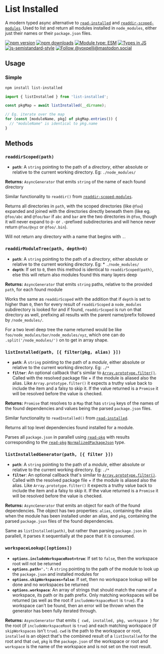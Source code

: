 # List Installed

A modern typed async alternative to [`read-installed`](https://www.npmjs.com/package/read-installed) and [`readdir-scoped-modules`](https://www.npmjs.com/package/readdir-scoped-modules). Used to list and return all modules installed in `node_modules`, either just their names or their `package.json` files.

[![npm version](https://img.shields.io/npm/v/list-installed.svg?style=flat)](https://www.npmjs.com/package/list-installed)
[![npm downloads](https://img.shields.io/npm/dm/list-installed.svg?style=flat)](https://www.npmjs.com/package/list-installed)
[![Module type: ESM](https://img.shields.io/badge/module%20type-esm-brightgreen)](https://github.com/voxpelli/badges-cjs-esm)
[![Types in JS](https://img.shields.io/badge/types_in_js-yes-brightgreen)](https://github.com/voxpelli/types-in-js)
[![js-semistandard-style](https://img.shields.io/badge/code%20style-semistandard-brightgreen.svg)](https://github.com/voxpelli/eslint-config)
[![Follow @voxpelli@mastodon.social](https://img.shields.io/mastodon/follow/109247025527949675?domain=https%3A%2F%2Fmastodon.social&style=social)](https://mastodon.social/@voxpelli)

## Usage

### Simple

```bash
npm install list-installed
```

```javascript
import { listInstalled } from 'list-installed';

const pkgMap = await listInstalled(__dirname);

// Eg. iterate over the map
for (const [moduleName, pkg] of pkgMap.entries()) {
  // "moduleName" is identical to pkg.name
}
```

## Methods

### `readdirScoped(path)`

* **`path`**: A `string` pointing to the path of a _directory_, either absolute or relative to the current working directory. Eg: `./node_modules/`

**Returns:** `AsyncGenerator` that emits `string` of the name of each found directory

Similar functionality to `readdir()` from [`readdir-scoped-modules`](https://www.npmjs.com/package/readdir-scoped-modules).

Returns all directories in `path`, with the scoped directories (like `@foo`) expanded and joined with the directories directly beneath them (like eg. `@foo/abc` and `@foo/bar` if `abc` and `bar` are the two directories in `@foo`, though it will never expand to `@`- or `.`-prefixed subdirectories and will hence never return `@foo/@xyz` or `@foo/.bin`).

Will not return any directory with a name that begins with `.`.

### `readdirModuleTree(path, depth=0)`

* **`path`**: A `string` pointing to the path of a _directory_, either absolute or relative to the current working directory. Eg: * `./node_modules/`
* **`depth`**: If set to `0`, then this method is identical to `readdirScoped(path)`, else this will return also modules found this many layers deep

**Returns:** `AsyncGenerator` that emits `string` paths, relative to the provided `path`, for each found module

Works the same as `readdirScoped` with the addition that if `depth` is set to higher than `0`, then for every result of `readdirScoped` a `node_modules` subdirectory is looked for and if found, `readdirScoped` is run on that directory as well, prefixing all results with the parent name/prefix followed by `/node_modules/`.

For a two level deep tree the name returned would be like `foo/node_modules/bar/node_modules/xyz`, which one can do `.split('/node_modules/')` on to get in array shape.

### `listInstalled(path, [{ filter(pkg, alias) }])`

* **`path`**: A `string` pointing to the path of a _module_, either absolute or relative to the current working directory. Eg: `./* `
* **`filter`**: An optional callback that's similar to [`Array.prototype.filter()`](https://developer.mozilla.org/en-US/docs/Web/JavaScript/Reference/Global_Objects/Array/filter). Called with the resolved package file + if the module is aliased also the alias. Like `Array.prototype.filter()` it expects a truthy value back to include the item and a falsy to skip it. If the value returned is a `Promise` it will be resolved before the value is checked.

**Returns:** `Promise` that resolves to a `Map` that has `string` keys of the names of the found dependencies and values being the parsed `package.json` files.

Similar functionality to `readInstalled()` from [`read-installed`](https://www.npmjs.com/package/read-installed).

Returns all top level dependencies found installed for a module.

Parses all `package.json` in parallell using [`read-pkg`](https://github.com/sindresorhus/read-pkg) with results corresponding to the [`read-pkg`](https://github.com/sindresorhus/read-pkg) [`NormalizedPackageJson`](https://github.com/sindresorhus/read-pkg/blob/f50f5ffd4d5d25ef3387562c2e32e22ba68552dd/index.d.ts#L24) type.

### `listInstalledGenerator(path, [{ filter }])`

* **`path`**: A `string` pointing to the path of a _module_, either absolute or relative to the current working directory. Eg: `./* `
* **`filter`**: An optional callback that's similar to [`Array.prototype.filter()`](https://developer.mozilla.org/en-US/docs/Web/JavaScript/Reference/Global_Objects/Array/filter). Called with the resolved package file + if the module is aliased also the alias. Like `Array.prototype.filter()` it expects a truthy value back to include the item and a falsy to skip it. If the value returned is a `Promise` it will be resolved before the value is checked.

**Returns:** `AsyncGenerator` that emits an object for each of the found dependencies. The object has two properties: `alias`, containing the alias when the module has been installed under an alias, and `pkg`, containing the parsed `package.json` files of the found dependencies.

Same as `listInstalled(path)`, but rather than parsing `package.json` in parallell, it parses it sequentially at the pace that it is consumed.

### `workspaceLookup([options])`

* **`options.includeWorkspaceRoot=true`**: If set to `false`, then the workspace root will not be returned
* **`options.path='.'`**: A `string` pointing to the path of the module to look up the `package.json` and installed modules for
* **`options.skipWorkspaces=false`**: If set, then no workspace lookup will be done and no workspaces be returned
* **`options.workspace`**: An array of strings that should match the name of a workspace, its path or its path prefix. Only matching workspaces will be returned (as well as the root if `includeWorkspaceRoot` is `true`). If a workspace can't be found, then an error will be thrown when the generator has been fully iterated through.

**Returns:** `AsyncGenerator` that emits `{ cwd, installed, pkg, workspace }` for the root (if `includeWorkspaceRoot` is `true`) and each matching workspace (if `skipWorkspaces` isn't `true`). `cwd` is the path to the workspace or root, `installed` is an object that's the combined result of a `listInstalled` for the root and that `cwd`, `pkg` is the `package.json` of the workspace or root and `workspace` is the name of the workspace and is not set on the root result.

